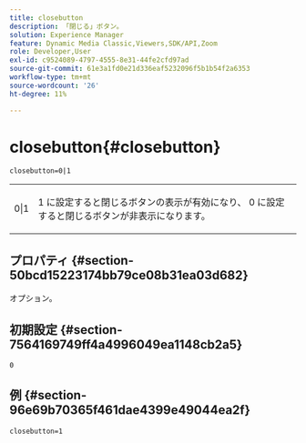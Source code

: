 ```yaml
---
title: closebutton
description: 「閉じる」ボタン。
solution: Experience Manager
feature: Dynamic Media Classic,Viewers,SDK/API,Zoom
role: Developer,User
exl-id: c9524089-4797-4555-8e31-44fe2cfd97ad
source-git-commit: 61e3a1fd0e21d336eaf5232096f5b1b54f2a6353
workflow-type: tm+mt
source-wordcount: '26'
ht-degree: 11%

---
```


# closebutton{#closebutton}

`closebutton=0|1`

<table id="table_9B98C97485DD4DEB8A6ECBCE8DF6B886"> 
 <tbody> 
  <tr> 
   <td colname="col1"> <p> <span class="codeph"> 0|1 </span> </p> </td> 
   <td colname="col2"> <p> <span class="codeph"> 1</span> に設定すると閉じるボタンの表示が有効になり、<span class="codeph"> 0</span> に設定すると閉じるボタンが非表示になります。 </p> </td> 
  </tr> 
 </tbody> 
</table>

## プロパティ {#section-50bcd15223174bb79ce08b31ea03d682}

オプション。

## 初期設定 {#section-7564169749ff4a4996049ea1148cb2a5}

`0`

## 例 {#section-96e69b70365f461dae4399e49044ea2f}

`closebutton=1`
